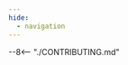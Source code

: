 ```yaml
---
hide:
  - navigation
---
```


<!--
The file CONTRIBUTING.md is copied by the CI before building the doc in this directory
On your local, make a symlink with ln -s
-->

--8<-- "./CONTRIBUTING.md"
